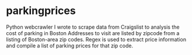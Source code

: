 # parkingprices
Python webcrawler I wrote to scrape data from Craigslist to analysis the cost of parking in Boston
Addresses to visit are listed by zipcode from a listing of Boston-area zip codes.  Regex is used to extract price information and compile a list of parking prices for that zip code. 

